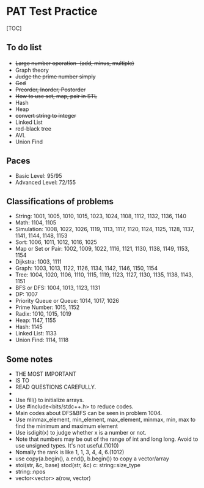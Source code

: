# PAT Test Practice
[TOC]
## To do list
* ~~Large number operation（add, minus, multiple)~~
* Graph theory
* ~~Judge the prime number simply~~
* ~~Gcd~~
* ~~Preorder, Inorder, Postorder~~
* ~~How to use set, map, pair in STL~~
* Hash
* Heap
* ~~convert string to integer~~
* Linked List
* red-black tree
* AVL
* Union Find

## Paces
* Basic Level: 95/95
* Advanced Level: 72/155

## Classifications of problems 
* String: 1001, 1005, 1010, 1015, 1023, 1024, 1108, 1112, 1132, 1136, 1140
* Math: 1104, 1105
* Simulation: 1008, 1022, 1026, 1119, 1113, 1117, 1120, 1124, 1125, 1128, 1137, 1141, 1144, 1148, 1153
* Sort: 1006, 1011, 1012, 1016, 1025
* Map or Set or Pair: 1002, 1009, 1022, 1116, 1121, 1130, 1138, 1149, 1153, 1154
* Dijkstra: 1003, 1111
* Graph: 1003, 1013, 1122, 1126, 1134, 1142, 1146, 1150, 1154
* Tree: 1004, 1020, 1106, 1110, 1115, 1119, 1123, 1127, 1130, 1135, 1138, 1143, 1151
* BFS or DFS: 1004, 1013, 1123, 1131
* DP: 1007
* Priority Queue or Queue: 1014, 1017, 1026
* Prime Number: 1015, 1152
* Radix: 1010, 1015, 1019
* Heap: 1147, 1155
* Hash: 1145
* Linked List: 1133
* Union Find: 1114, 1118

## Some notes
* THE MOST IMPORTANT 
* IS TO 
* READ QUESTIONS CAREFULLY.
* 
* Use fill() to initialize arrays.
* Use #include<bits/stdc++.h> to reduce codes.
* Main codes about DFS&BFS can be seen in problem 1004.
* Use minmax_element, min_element, max_element, minmax, min, max to find the minimum and maximum element
* Use isdigit(x) to judge whether x is a number or not.
* Note that numbers may be out of the range of int and long long. Avoid to use unsigned types. It's not useful.(1010)
* Nomally the rank is like 1, 1, 3, 4, 4, 6.(1012)
* use copy(a.begin(), a.end(), b.begin()) to copy a vector/array
* stoi(str, &c, base)  stod(str, &c)  c: string::size_type 
* string::npos
* vector<vector<int>> a(row, vector<int>)
